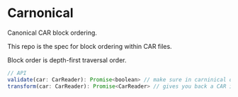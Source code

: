 # Carnonical

Canonical CAR block ordering.

This repo is the spec for block ordering within CAR files.

Block order is depth-first traversal order.

```js
// API
validate(car: CarReader): Promise<boolean> // make sure in carninical order (unixfs only)
transform(car: CarReader): Promise<CarReader> // gives you back a CAR in carnonical order (unixfs only)
```
